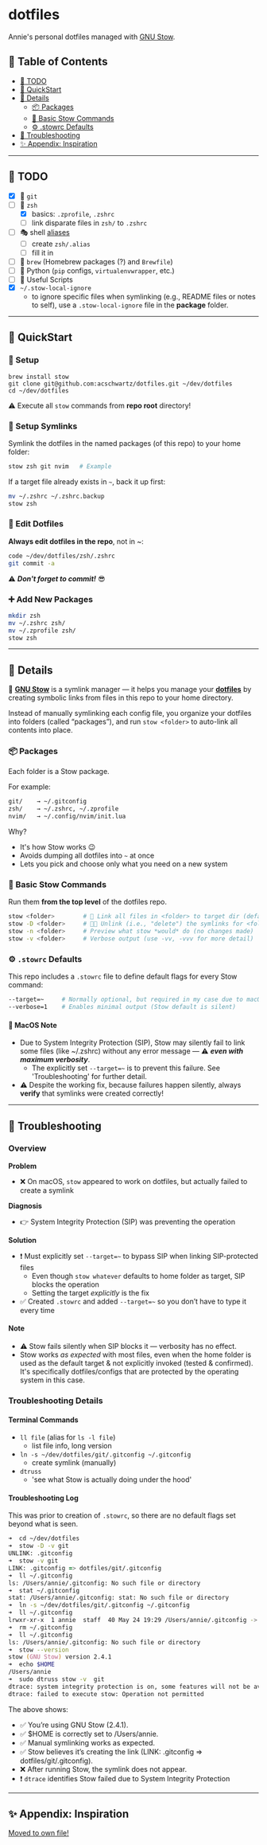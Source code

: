 # dotfiles

Annie's personal dotfiles managed with [GNU Stow](https://www.gnu.org/software/stow/manual/stow.html).

## 📖 Table of Contents

- [📝 TODO](#-todo)
- [🚀 QuickStart](#-quickstart)
- [📎 Details](#-details)
  - [📦 Packages](#-packages)
  - [📖 Basic Stow Commands](#-basic-stow-commands)
  - [⚙️ .stowrc Defaults](#️-stowrc-defaults)
- [🤯 Troubleshooting](#-troubleshooting)
- [✨ Appendix: Inspiration](#-appendix-inspiration)

---

## 📝 TODO

- [x] 🐙 `git`
- [ ] 🐚 `zsh`
    - [x] basics: `.zprofile`, `.zshrc`
    - [ ] link disparate files in `zsh/` to `.zshrc`
- [ ] 🎭 shell [aliases](https://github.com/driesvints/dotfiles?tab=readme-ov-file#your-own-dotfiles) 
    - [ ] create `zsh/.alias`
    - [ ] fill it in 
- [ ] 🍺 `brew` (Homebrew packages (?) and `Brewfile`)  
- [ ] 🐍 Python (`pip` configs, `virtualenvwrapper`, etc.)  
- [ ] 📜 Useful Scripts
- [x] `~/.stow-local-ignore`
    - to ignore specific files when symlinking (e.g., README files or notes to self), use a `.stow-local-ignore` file in the **package** folder.


---

## 🚀 QuickStart

### 🔧 Setup
```
brew install stow
git clone git@github.com:acschwartz/dotfiles.git ~/dev/dotfiles
cd ~/dev/dotfiles
```

⚠️ Execute all `stow` commands from **repo root** directory!

### 🔗 Setup Symlinks
Symlink the dotfiles in the named packages (of this repo) to your home folder:

```zsh
stow zsh git nvim   # Example
```

If a target file already exists in `~`, back it up first:

```zsh
mv ~/.zshrc ~/.zshrc.backup
stow zsh
```

### 📝 Edit Dotfiles

**Always edit dotfiles in the repo**, not in ~:

```zsh
code ~/dev/dotfiles/zsh/.zshrc
git commit -a
```

⚠️ ***Don't forget to commit!*** 😎


### ➕ Add New Packages

```zsh
mkdir zsh
mv ~/.zshrc zsh/
mv ~/.zprofile zsh/
stow zsh
```


---


## 📎 Details

🧰 [**GNU Stow**](https://www.gnu.org/software/stow/manual/stow.html) is a symlink manager — it helps you manage your [**dotfiles**](https://webpro.nl/articles/getting-started-with-dotfiles) by creating symbolic links from files in this repo to your home directory.

Instead of manually symlinking each config file, you organize your dotfiles into folders (called “packages”), and run `stow <folder>` to auto-link all contents into place.


### 📦 Packages

Each folder is a Stow package.

For example:

```zsh
git/    → ~/.gitconfig  
zsh/    → ~/.zshrc, ~/.zprofile  
nvim/   → ~/.config/nvim/init.lua  
```

Why?
* It's how Stow works 😉
* Avoids dumping all dotfiles into `~` at once
* Lets you pick and choose only what you need on a new system


### 📖 Basic Stow Commands
Run them **from the top level** of the dotfiles repo.
```zsh
stow <folder>        # 🔗 Link all files in <folder> to target dir (defaults to ~)
stow -D <folder>     # ⛓️‍💥 Unlink (i.e., "delete") the symlinks for <folder>
stow -n <folder>     # Preview what stow *would* do (no changes made)
stow -v <folder>     # Verbose output (use -vv, -vvv for more detail)
```


### ⚙️ `.stowrc` Defaults
This repo includes a `.stowrc` file to define default flags for every Stow command:
```zsh
--target=~     # Normally optional, but required in my case due to macOS SIP
--verbose=1    # Enables minimal output (Stow default is silent)
```

#### 🛑 MacOS Note
* Due to System Integrity Protection (SIP), Stow may silently fail to link some files (like ~/.zshrc) without any error message — ⚠️ ***even with maximum verbosity***. 
    * The explicitly set `--target=~` is to prevent this failure. See 'Troubleshooting' for further detail.
* ⚠️ Despite the working fix, because failures happen silently, always **verify** that symlinks were created correctly!


---


## 🤯 Troubleshooting

### Overview

**Problem**
* ❌ On macOS, `stow` appeared to work on dotfiles, but actually failed to create a symlink

**Diagnosis**
* 👉 System Integrity Protection (SIP) was preventing the operation

**Solution**
* ❗️ Must explicitly set `--target=~` to bypass SIP when linking SIP-protected files
    * Even though `stow whatever` defaults to home folder as target, SIP blocks the operation
    * Setting the target *explicitly* is the fix
* ✅ Created `.stowrc` and added `--target=~` so you don’t have to type it every time

#### Note
* ⚠️ Stow fails silently when SIP blocks it — verbosity has no effect.
* Stow works *as expected* with most files, even when the home folder is used as the default target & not explicitly invoked (tested & confirmed). It's specifically dotfiles/configs that are protected by the operating system in this case.

### Troubleshooting Details

#### Terminal Commands

* `ll file` (alias for `ls -l file`)
    * list file info, long version
* `ln -s ~/dev/dotfiles/git/.gitconfig ~/.gitconfig`
    * create symlink (manually)
* `dtruss`
    * 'see what Stow is actually doing under the hood'


#### Troubleshooting Log
This was prior to creation of `.stowrc`, so there are no default flags set beyond what is seen.

```zsh
➜  cd ~/dev/dotfiles
➜  stow -D -v git
UNLINK: .gitconfig
➜  stow -v git
LINK: .gitconfig => dotfiles/git/.gitconfig
➜  ll ~/.gitconfig
ls: /Users/annie/.gitconfig: No such file or directory
➜  stat ~/.gitconfig
stat: /Users/annie/.gitconfig: stat: No such file or directory
➜  ln -s ~/dev/dotfiles/git/.gitconfig ~/.gitconfig
➜  ll ~/.gitconfig
lrwxr-xr-x  1 annie  staff  40 May 24 19:29 /Users/annie/.gitconfig -> /Users/annie/dev/dotfiles/git/.gitconfig
➜  rm ~/.gitconfig
➜  ll ~/.gitconfig
ls: /Users/annie/.gitconfig: No such file or directory
➜  stow --version    
stow (GNU Stow) version 2.4.1
➜  echo $HOME
/Users/annie
➜  sudo dtruss stow -v  git
dtrace: system integrity protection is on, some features will not be available
dtrace: failed to execute stow: Operation not permitted
```

The above shows:

* ✅ You’re using GNU Stow (2.4.1).
* ✅ $HOME is correctly set to /Users/annie.
* ✅ Manual symlinking works as expected.
* ✅ Stow believes it’s creating the link (LINK: .gitconfig => dotfiles/git/.gitconfig).
* ❌ After running Stow, the symlink does not appear.
* ❗️ `dtrace` identifies Stow failed due to System Integrity Protection


---

## ✨ Appendix: Inspiration

[Moved to own file!](dotfile-inspo.md)
